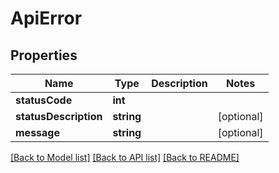 # ApiError

## Properties
Name | Type | Description | Notes
------------ | ------------- | ------------- | -------------
**statusCode** | **int** |  | 
**statusDescription** | **string** |  | [optional] 
**message** | **string** |  | [optional] 

[[Back to Model list]](../README.md#documentation-for-models) [[Back to API list]](../README.md#documentation-for-api-endpoints) [[Back to README]](../README.md)


